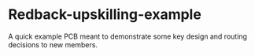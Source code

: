 # Redback-upskilling-example
A quick example PCB meant to demonstrate some key design and routing decisions to new members.
